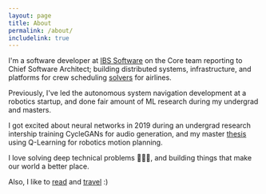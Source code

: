 ```yaml
---
layout: page
title: About
permalink: /about/
includelink: true
---
```


I'm a software developer at [IBS Software](https://www.ibsplc.com/) on the Core team reporting to Chief Software Architect; building distributed systems, infrastructure, and platforms for crew scheduling [solvers](https://en.wikipedia.org/wiki/Operations_research) for airlines.

Previously, I've led the autonomous system navigation development at a robotics startup, and done fair amount of ML research during my undergrad and masters.

I got excited about neural networks in 2019 during an undergrad research intership training CycleGANs for audio generation, and my master [thesis](https://github.com/HusseinLezzaik/Deep-Learning-for-Multi-Robotics) using Q-Learning for robotics motion planning.

I love solving deep technical problems 🧠🤖💥, and building things that make our world a better place.

Also, I like to [read](https://www.goodreads.com/husseinlezzaik) and [travel](https://www.youtube.com/@HusseinLezzaik/shorts) :)